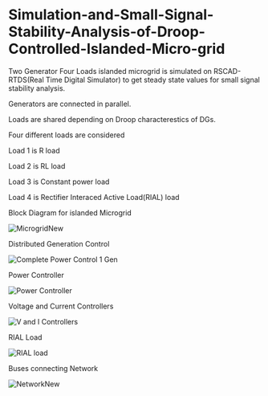 # Simulation-and-Small-Signal-Stability-Analysis-of-Droop-Controlled-Islanded-Micro-grid

Two Generator Four Loads islanded microgrid is simulated on RSCAD-RTDS(Real Time Digital Simulator) to get steady state values for small signal stability analysis.

Generators are connected in parallel.

Loads are shared depending on Droop characterestics of DGs.

Four different loads are considered 

Load 1 is R load

Load 2 is RL load

Load 3 is Constant power load

Load 4 is Rectifier Interaced Active Load(RIAL) load


Block Diagram for islanded Microgrid

![MicrogridNew](https://user-images.githubusercontent.com/108146924/192263735-5dd6289f-bc4e-459d-8c3e-91841f0c7b7b.jpg)


Distributed Generation Control

![Complete Power Control 1 Gen](https://user-images.githubusercontent.com/108146924/192264857-24c6f3bf-47d4-4226-a932-d26f7e860e0b.jpg)


Power Controller

![Power Controller](https://user-images.githubusercontent.com/108146924/192264965-68919d35-8b51-444a-9eb1-32b3bd728f98.jpg)


Voltage and Current Controllers


![V and I Controllers](https://user-images.githubusercontent.com/108146924/192265075-941ab2ec-af18-47ee-9d09-d81c28a575ee.png)


RIAL Load

![RIAL load](https://user-images.githubusercontent.com/108146924/192265304-4c3e4750-1d3a-4a47-b952-bcfedcc867b2.jpg)


Buses connecting Network

![NetworkNew](https://user-images.githubusercontent.com/108146924/192265435-e2fe5ac5-ac93-4af7-958b-6853a06a8c44.jpg)


